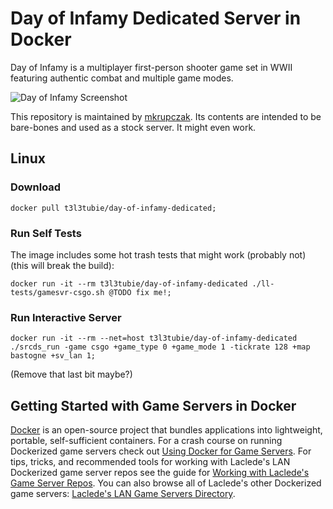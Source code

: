 # Day of Infamy Dedicated Server in Docker

Day of Infamy is a multiplayer first-person shooter game set in WWII featuring authentic combat and multiple game modes.

![Day of Infamy Screenshot](https://github.com/mkrupczak3/day-of-infamy-dedicated/raw/master/doi_screenshot.png "Day of Infamy Screenshot")

This repository is maintained by [mkrupczak](https://github.com/mkrupczak3). Its contents are intended to be bare-bones and used as a stock server. It might even work.

## Linux


### Download

```
docker pull t3l3tubie/day-of-infamy-dedicated;
```

### Run Self Tests

The image includes some hot trash tests that might work (probably not) (this will break the build):

```
docker run -it --rm t3l3tubie/day-of-infamy-dedicated ./ll-tests/gamesvr-csgo.sh @TODO fix me!;
```

### Run Interactive Server


```
docker run -it --rm --net=host t3l3tubie/day-of-infamy-dedicated ./srcds_run -game csgo +game_type 0 +game_mode 1 -tickrate 128 +map bastogne +sv_lan 1;
```


(Remove that last bit maybe?)


## Getting Started with Game Servers in Docker

[Docker](https://docs.docker.com/) is an open-source project that bundles applications into lightweight, portable, self-sufficient containers. For a crash course on running Dockerized game servers check out [Using Docker for Game Servers](https://github.com/LacledesLAN/README.1ST/blob/master/GameServers/DockerAndGameServers.md). For tips, tricks, and recommended tools for working with Laclede's LAN Dockerized game server repos see the guide for [Working with Laclede's Game Server Repos](https://github.com/LacledesLAN/README.1ST/blob/master/GameServers/WorkingWithOurRepos.md). You can also browse all of Laclede's other Dockerized game servers: [Laclede's LAN Game Servers Directory](https://github.com/LacledesLAN/README.1ST/tree/master/GameServers).
